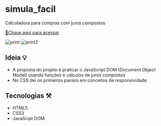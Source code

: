 # simula_facil
Calculadora para compras com juros compostos

[🔗Clique aqui para acessar](https://arthurmousinho.github.io/simula_facil/)

![print](https://user-images.githubusercontent.com/102264203/198856923-df56654c-be15-4376-b2f9-0fbd273de9cb.png)
![print2](https://user-images.githubusercontent.com/102264203/198858207-860b2e84-7dcb-4a45-ba40-cffad3e01bbe.png)


## Ideia 💡

- A proposta do projeto é praticar o JavaScript DOM (Document Object Model) usando funções e cálculos de juros compostos 
- No CSS dei os primeiros passos em conceitos de responsividade 

## Tecnologias ⚒️
- HTML5
- CSS3
- JavaScipt DOM
